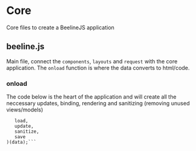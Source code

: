 # Core
Core files to create a BeelineJS application

## beeline.js
Main file, connect the `components`, `layouts` and `request` with the core application.
The `onload` function is where the data converts to html/code.

### onload
The code below is the heart of the application and will create all the neccessary
updates, binding, rendering and sanitizing (removing unused views/models)


```util.pipe(
   load,
   update,
   sanitize, 
   save
)(data);```
